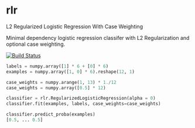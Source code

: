 # rlr
L2 Regularized Logistic Regression With Case Weighting

Minimal dependency logistic regression classifer with L2 Regularization and optional case weighting.

[![Build Status](https://travis-ci.org/dedupeio/rlr.svg)](https://travis-ci.org/dedupeio/rlr)

```python
labels = numpy.array([1] * 6 + [0] * 6)
examples = numpy.array([1, 0] * 6).reshape(12, 1)

case_weights = numpy.arange(1, 13) * 1./12
case_weights = numpy.array([0.5] * 12)

classifier = rlr.RegularizedLogisticRegression(alpha = 0)
classifier.fit(examples, labels, case_weights=case_weights)

classifier.predict_proba(examples)
[0.5, ... 0.5]
```

